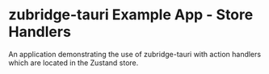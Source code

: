 # zubridge-tauri Example App - Store Handlers

An application demonstrating the use of zubridge-tauri with action handlers which are located in the Zustand store.
